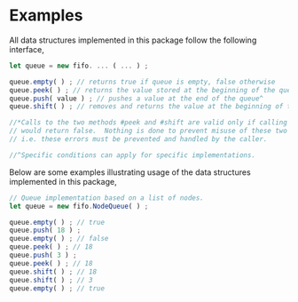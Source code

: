 # Examples
All data structures implemented in this package follow the following interface,

```js
let queue = new fifo. ... ( ... ) ;

queue.empty( ) ; // returns true if queue is empty, false otherwise
queue.peek( ) ; // returns the value stored at the beginning of the queue*
queue.push( value ) ; // pushes a value at the end of the queue^
queue.shift( ) ; // removes and returns the value at the beginning of the queue*

//*Calls to the two methods #peek and #shift are valid only if calling #empty
// would return false.  Nothing is done to prevent misuse of these two methods,
// i.e. these errors must be prevented and handled by the caller.

//^Specific conditions can apply for specific implementations.
```

Below are some examples illustrating usage of the data structures implemented
in this package,

```js
// Queue implementation based on a list of nodes.
let queue = new fifo.NodeQueue( ) ;

queue.empty( ) ; // true
queue.push( 18 ) ;
queue.empty( ) ; // false
queue.peek( ) ; // 18
queue.push( 3 ) ;
queue.peek( ) ; // 18
queue.shift( ) ; // 18
queue.shift( ) ; // 3
queue.empty( ) ; // true
```
